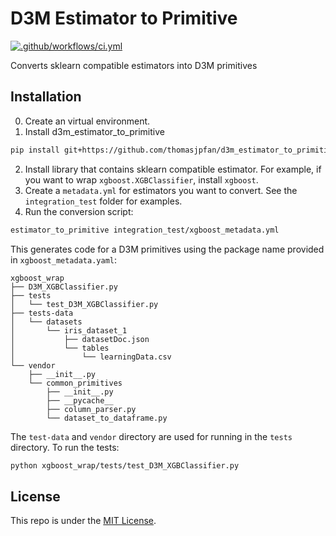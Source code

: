 # D3M Estimator to Primitive

[![.github/workflows/ci.yml](https://github.com/thomasjpfan/d3m_estimator_to_primitive/actions/workflows/ci.yml/badge.svg)](https://github.com/thomasjpfan/d3m_estimator_to_primitive/actions/workflows/ci.yml)

Converts sklearn compatible estimators into D3M primitives

## Installation

0. Create an virtual environment.
1. Install d3m_estimator_to_primitive

```bash
pip install git+https://github.com/thomasjpfan/d3m_estimator_to_primitive
```

2. Install library that contains sklearn compatible estimator. For example, if you want to wrap `xgboost.XGBClassifier`, install `xgboost`.
3. Create a `metadata.yml` for estimators you want to convert. See the `integration_test` folder for examples.
4. Run the conversion script:

```bash
estimator_to_primitive integration_test/xgboost_metadata.yml
```

This generates code for a D3M primitives using the package name provided in `xgboost_metadata.yaml`:

```
xgboost_wrap
├── D3M_XGBClassifier.py
├── tests
│   └── test_D3M_XGBClassifier.py
├── tests-data
│   └── datasets
│       └── iris_dataset_1
│           ├── datasetDoc.json
│           └── tables
│               └── learningData.csv
└── vendor
    ├── __init__.py
    └── common_primitives
        ├── __init__.py
        ├── __pycache__
        ├── column_parser.py
        └── dataset_to_dataframe.py
```

The `test-data` and `vendor` directory are used for running in the `tests` directory. To run the tests:

```bash
python xgboost_wrap/tests/test_D3M_XGBClassifier.py
```

## License

This repo is under the [MIT License](LICENSE).
